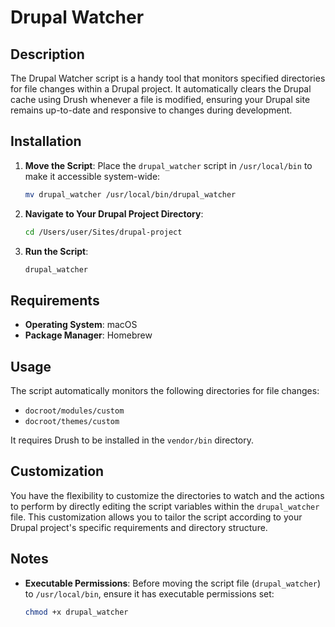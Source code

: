 # Drupal Watcher

## Description

The Drupal Watcher script is a handy tool that monitors specified directories for file changes within a Drupal project. It automatically clears the Drupal cache using Drush whenever a file is modified, ensuring your Drupal site remains up-to-date and responsive to changes during development.

## Installation

1. **Move the Script**: Place the `drupal_watcher` script in `/usr/local/bin` to make it accessible system-wide:
    ```bash
    mv drupal_watcher /usr/local/bin/drupal_watcher
    ```

2. **Navigate to Your Drupal Project Directory**:
    ```bash
    cd /Users/user/Sites/drupal-project
    ```

3. **Run the Script**:
    ```bash
    drupal_watcher
    ```

## Requirements

- **Operating System**: macOS
- **Package Manager**: Homebrew

## Usage

The script automatically monitors the following directories for file changes:

- `docroot/modules/custom`
- `docroot/themes/custom`

It requires Drush to be installed in the `vendor/bin` directory.

## Customization

You have the flexibility to customize the directories to watch and the actions to perform by directly editing the script variables within the `drupal_watcher` file. This customization allows you to tailor the script according to your Drupal project's specific requirements and directory structure.

## Notes

- **Executable Permissions**: Before moving the script file (`drupal_watcher`) to `/usr/local/bin`, ensure it has executable permissions set:
  ```bash
  chmod +x drupal_watcher
